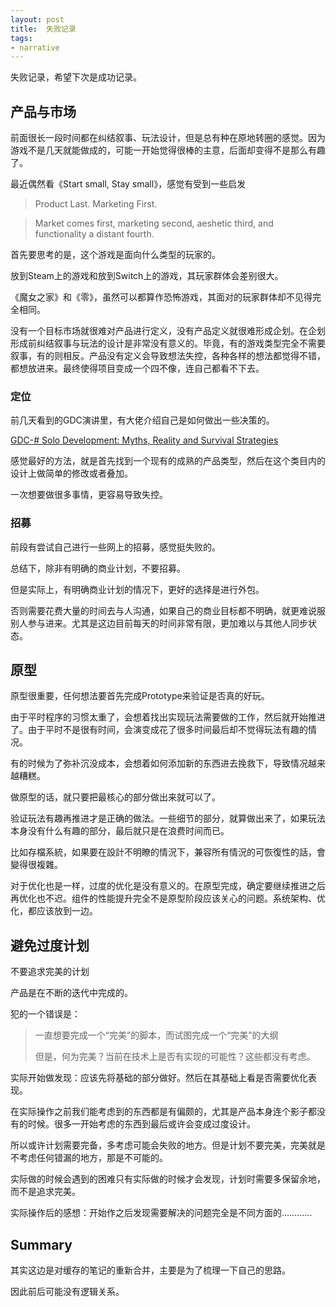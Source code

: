 ```yaml
---
layout: post
title:  失败记录
tags:
- narrative
---
```


失败记录，希望下次是成功记录。

## 产品与市场

前面很长一段时间都在纠结叙事、玩法设计，但是总有种在原地转圈的感觉。因为游戏不是几天就能做成的，可能一开始觉得很棒的主意，后面却变得不是那么有趣了。

最近偶然看《Start small, Stay small》，感觉有受到一些启发

> Product Last. Marketing First.

> Market comes first, marketing second, aeshetic third, and functionality a distant fourth.

首先要思考的是，这个游戏是面向什么类型的玩家的。

放到Steam上的游戏和放到Switch上的游戏，其玩家群体会差别很大。

《魔女之家》和《零》，虽然可以都算作恐怖游戏，其面对的玩家群体却不见得完全相同。

没有一个目标市场就很难对产品进行定义，没有产品定义就很难形成企划。在企划形成前纠结叙事与玩法的设计是非常没有意义的。毕竟，有的游戏类型完全不需要叙事，有的则相反。产品没有定义会导致想法失控，各种各样的想法都觉得不错，都想放进来。最终使得项目变成一个四不像，连自己都看不下去。

### 定位

前几天看到的GDC演讲里，有大佬介绍自己是如何做出一些决策的。

[GDC-# Solo Development: Myths, Reality and Survival Strategies](https://www.youtube.com/watch?v=YaUdstkv1RE)

感觉最好的方法，就是首先找到一个现有的成熟的产品类型，然后在这个类目内的设计上做简单的修改或者叠加。

一次想要做很多事情，更容易导致失控。

### 招募

前段有尝试自己进行一些网上的招募，感觉挺失败的。

总结下，除非有明确的商业计划，不要招募。

但是实际上，有明确商业计划的情况下，更好的选择是进行外包。

否则需要花费大量的时间去与人沟通，如果自己的商业目标都不明确，就更难说服别人参与进来。尤其是这边目前每天的时间非常有限，更加难以与其他人同步状态。

## 原型

原型很重要，任何想法要首先完成Prototype来验证是否真的好玩。

由于平时程序的习惯太重了，会想着找出实现玩法需要做的工作，然后就开始推进了。由于平时不是很有时间，会演变成花了很多时间最后却不觉得玩法有趣的情况。

有的时候为了弥补沉没成本，会想着如何添加新的东西进去挽救下，导致情况越来越糟糕。

做原型的话，就只要把最核心的部分做出来就可以了。

验证玩法有趣再推进才是正确的做法。一些细节的部分，就算做出来了，如果玩法本身没有什么有趣的部分，最后就只是在浪费时间而已。

比如存檔系統，如果要在設計不明瞭的情況下，兼容所有情況的可恢復性的話，會變得很複雜。

对于优化也是一样，过度的优化是没有意义的。在原型完成，确定要继续推进之后再优化也不迟。组件的性能提升完全不是原型阶段应该关心的问题。系统架构、优化，都应该放到一边。

## 避免过度计划

不要追求完美的计划

产品是在不断的迭代中完成的。

犯的一个错误是：

> 一直想要完成一个“完美”的脚本，而试图完成一个“完美”的大纲
> 
> 但是，何为完美？当前在技术上是否有实现的可能性？这些都没有考虑。

实际开始做发现：应该先将基础的部分做好。然后在其基础上看是否需要优化表现。

在实际操作之前我们能考虑到的东西都是有偏颇的，尤其是产品本身连个影子都没有的时候。很多一开始考虑的东西到最后或许会变成过度设计。

所以或许计划需要完备，多考虑可能会失败的地方。但是计划不要完美，完美就是不考虑任何错漏的地方，那是不可能的。

实际做的时候会遇到的困难只有实际做的时候才会发现，计划时需要多保留余地，而不是追求完美。

实际操作后的感想：开始作之后发现需要解决的问题完全是不同方面的…………

## Summary

其实这边是对缓存的笔记的重新合并，主要是为了梳理一下自己的思路。

因此前后可能没有逻辑关系。
